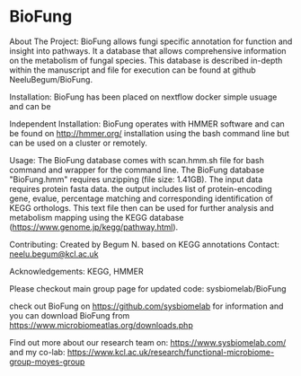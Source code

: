 # BioFung
About The Project: BioFung allows fungi specific annotation for function and insight into pathways. It a database that allows comprehensive information on the metabolism of fungal species. This database is described in-depth within the manuscript and file for execution can be found at github NeeluBegum/BioFung.

Installation: BioFung has been placed on nextflow docker simple usuage and can be 

Independent Installation: BioFung operates with HMMER software and can be found on http://hmmer.org/ installation using the bash command line but can be used on a cluster or remotely. 

Usage: The BioFung database comes with scan.hmm.sh file for bash command and wrapper for the command line. The BioFung database "BioFung.hmm" requires unzipping (file size: 1.41GB). The input data requires protein fasta data. the output includes list of protein-encoding gene, evalue, percentage matching and corresponding identification of KEGG orthologs. This text file then can be used for further analysis and metabolism mapping using the KEGG database (https://www.genome.jp/kegg/pathway.html).

Contributing: Created by Begum N. based on KEGG annotations Contact: neelu.begum@kcl.ac.uk

Acknowledgements: KEGG, HMMER

Please checkout main group page for updated code: sysbiomelab/BioFung

check out BioFung on https://github.com/sysbiomelab for information and you can download BioFung from https://www.microbiomeatlas.org/downloads.php

Find out more about our research team on: https://www.sysbiomelab.com/
and my co-lab: https://www.kcl.ac.uk/research/functional-microbiome-group-moyes-group
